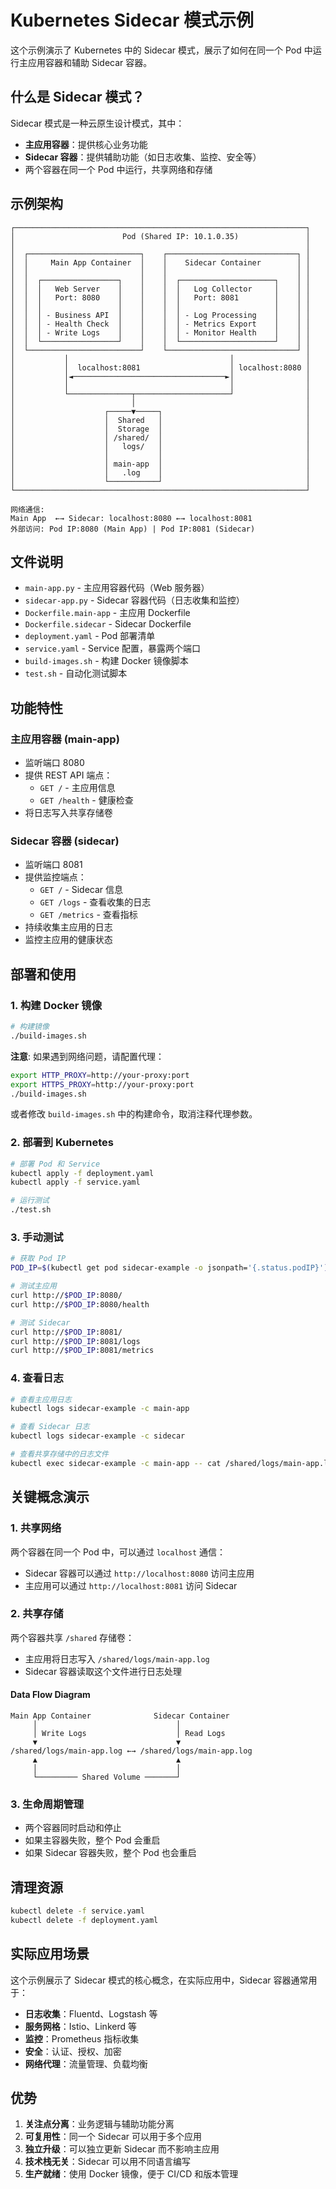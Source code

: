 # Kubernetes Sidecar 模式示例

这个示例演示了 Kubernetes 中的 Sidecar 模式，展示了如何在同一个 Pod 中运行主应用容器和辅助 Sidecar 容器。

## 什么是 Sidecar 模式？

Sidecar 模式是一种云原生设计模式，其中：
- **主应用容器**：提供核心业务功能
- **Sidecar 容器**：提供辅助功能（如日志收集、监控、安全等）
- 两个容器在同一个 Pod 中运行，共享网络和存储

## 示例架构

```
┌─────────────────────────────────────────────────────────────────┐
│                        Pod (Shared IP: 10.1.0.35)               │
│                                                                 │
│  ┌─────────────────────────┐    ┌─────────────────────────────┐ │
│  │     Main App Container  │    │    Sidecar Container        │ │
│  │                         │    │                             │ │
│  │  ┌─────────────────┐    │    │  ┌─────────────────────┐    │ │
│  │  │   Web Server    │    │    │  │   Log Collector     │    │ │
│  │  │   Port: 8080    │    │    │  │   Port: 8081        │    │ │
│  │  │                 │    │    │  │                     │    │ │
│  │  │ - Business API  │    │    │  │ - Log Processing    │    │ │
│  │  │ - Health Check  │    │    │  │ - Metrics Export    │    │ │
│  │  │ - Write Logs    │    │    │  │ - Monitor Health    │    │ │
│  │  └─────────────────┘    │    │  └─────────────────────┘    │ │
│  └─────────────────────────┘    └─────────────────────────────┘ │
│           │                                    │                │
│           │  localhost:8081                    │ localhost:8080 │
│           │◄──────────────────────────────────►│                │
│           │                                    │                │
│           └──────────────┬─────────────────────┘                │                           
│                          │                                      │
│                    ┌─────▼─────┐                                │
│                    │  Shared   │                                │
│                    │  Storage  │                                │
│                    │ /shared/  │                                │
│                    │   logs/   │                                │
│                    │           │                                │
│                    │ main-app  │                                │
│                    │   .log    │                                │
│                    └───────────┘                                │
└─────────────────────────────────────────────────────────────────┘

网络通信:
Main App  ←→ Sidecar: localhost:8080 ←→ localhost:8081
外部访问: Pod IP:8080 (Main App) | Pod IP:8081 (Sidecar)
```

## 文件说明

- `main-app.py` - 主应用容器代码（Web 服务器）
- `sidecar-app.py` - Sidecar 容器代码（日志收集和监控）
- `Dockerfile.main-app` - 主应用 Dockerfile
- `Dockerfile.sidecar` - Sidecar Dockerfile
- `deployment.yaml` - Pod 部署清单
- `service.yaml` - Service 配置，暴露两个端口
- `build-images.sh` - 构建 Docker 镜像脚本
- `test.sh` - 自动化测试脚本

## 功能特性

### 主应用容器 (main-app)
- 监听端口 8080
- 提供 REST API 端点：
  - `GET /` - 主应用信息
  - `GET /health` - 健康检查
- 将日志写入共享存储卷

### Sidecar 容器 (sidecar)
- 监听端口 8081
- 提供监控端点：
  - `GET /` - Sidecar 信息
  - `GET /logs` - 查看收集的日志
  - `GET /metrics` - 查看指标
- 持续收集主应用的日志
- 监控主应用的健康状态

## 部署和使用

### 1. 构建 Docker 镜像

```bash
# 构建镜像
./build-images.sh
```

**注意**: 如果遇到网络问题，请配置代理：
```bash
export HTTP_PROXY=http://your-proxy:port
export HTTPS_PROXY=http://your-proxy:port
./build-images.sh
```

或者修改 `build-images.sh` 中的构建命令，取消注释代理参数。

### 2. 部署到 Kubernetes

```bash
# 部署 Pod 和 Service
kubectl apply -f deployment.yaml
kubectl apply -f service.yaml

# 运行测试
./test.sh
```

### 3. 手动测试

```bash
# 获取 Pod IP
POD_IP=$(kubectl get pod sidecar-example -o jsonpath='{.status.podIP}')

# 测试主应用
curl http://$POD_IP:8080/
curl http://$POD_IP:8080/health

# 测试 Sidecar
curl http://$POD_IP:8081/
curl http://$POD_IP:8081/logs
curl http://$POD_IP:8081/metrics
```

### 4. 查看日志

```bash
# 查看主应用日志
kubectl logs sidecar-example -c main-app

# 查看 Sidecar 日志
kubectl logs sidecar-example -c sidecar

# 查看共享存储中的日志文件
kubectl exec sidecar-example -c main-app -- cat /shared/logs/main-app.log
```

## 关键概念演示

### 1. 共享网络
两个容器在同一个 Pod 中，可以通过 `localhost` 通信：
- Sidecar 容器可以通过 `http://localhost:8080` 访问主应用
- 主应用可以通过 `http://localhost:8081` 访问 Sidecar

### 2. 共享存储
两个容器共享 `/shared` 存储卷：
- 主应用将日志写入 `/shared/logs/main-app.log`
- Sidecar 容器读取这个文件进行日志处理

#### Data Flow Diagram
```
Main App Container              Sidecar Container
     │                               │
     │ Write Logs                    │ Read Logs
     ▼                               ▼
/shared/logs/main-app.log ←→ /shared/logs/main-app.log
     ▲                               ▲
     │                               │
     └───────── Shared Volume ───────┘
```

### 3. 生命周期管理
- 两个容器同时启动和停止
- 如果主容器失败，整个 Pod 会重启
- 如果 Sidecar 容器失败，整个 Pod 也会重启

## 清理资源

```bash
kubectl delete -f service.yaml
kubectl delete -f deployment.yaml
```

## 实际应用场景

这个示例展示了 Sidecar 模式的核心概念，在实际应用中，Sidecar 容器通常用于：

- **日志收集**：Fluentd、Logstash 等
- **服务网格**：Istio、Linkerd 等
- **监控**：Prometheus 指标收集
- **安全**：认证、授权、加密
- **网络代理**：流量管理、负载均衡

## 优势

1. **关注点分离**：业务逻辑与辅助功能分离
2. **可复用性**：同一个 Sidecar 可以用于多个应用
3. **独立升级**：可以独立更新 Sidecar 而不影响主应用
4. **技术栈无关**：Sidecar 可以用不同语言编写
5. **生产就绪**：使用 Docker 镜像，便于 CI/CD 和版本管理